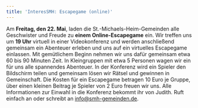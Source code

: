 ```yaml
---
title: 'InteresSMH: Escapegame (online)'
---
```


Am **Freitag, den 22. Mai**, laden die St.-Michaels-Heim-Gemeinden alle Geschwister und Freude zu **einem Online-Escapegame** ein. Wir treffen uns um **19 Uhr** virtuell in einer Videokonferenz und werden anschließend gemeinsam ein Abenteuer erleben und uns auf ein virtuelles Escapegame einlassen. Mit gemütlichem Beginn nehmen wir uns dafür gemeinsam etwa 60 bis 90 Minuten Zeit. In Kleingruppen mit etwa 5 Personen wagen wir ein für uns alle spannendes Abenteuer. In der Konferenz wird ein Spieler den Bildschirm teilen und gemeinsam lösen wir Rätsel und gewinnen in Gemeinschaft. Die Kosten für ein Escapegame betragen 10 Euro je Gruppe, über einen kleinen Beitrag je Spieler von 2 Euro freuen wir uns. Alle Informationen zur Einwahl in die Konferenz bekommt ihr von Judith. Ruft einfach an oder schreibt an info@smh-gemeinden.de.